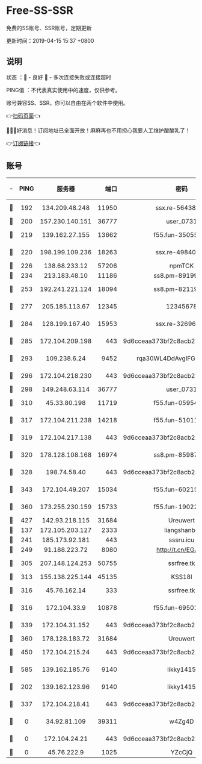 # Free-SS-SSR

免费的SS账号、SSR账号，定期更新

更新时间：2019-04-15 15:37 +0800

## 说明

状态     ：🙂 - 良好 🙁 - 多次连接失败或连接超时

PING值   ：不代表真实使用中的速度，仅供参考。

账号兼容SS、SSR，你可以自由在两个软件中使用。

👉[扫码页面](https://liesauer.github.io/Free-SS-SSR/)👈

🎉🎉🎉好消息！订阅地址已全面开放！麻麻再也不用担心我要人工维护酸酸乳了！

👉[订阅链接](https://www.liesauer.net/yogurt/subscribe?ACCESS_TOKEN=DAYxR3mMaZAsaqUb)👈

## 账号

|-|PING|服务器|端口|密码|加密方式|区域|
|:----:|:----:|:-----:|-----:|:----:|:----:|:----:|
|🙂|192|134.209.48.248|11950|ssx.re-56438346|aes-256-cfb|US|
|🙂|200|157.230.140.151|36777|user_0731|chacha20|US|
|🙂|219|139.162.27.155|13662|f55.fun-35055769|aes-256-cfb|SG|
|🙂|220|198.199.109.236|18263|ssx.re-49840183|aes-256-cfb|US|
|🙂|226|138.68.233.12|57206|npmTCK|rc4-md5|US|
|🙂|234|213.183.48.10|11186|ss8.pm-89199615|rc4-md5|RU|
|🙂|253|192.241.221.124|18094|ss8.pm-82119585|aes-256-cfb|US|
|🙂|277|205.185.113.67|12345|12345678|aes-256-cfb|US|
|🙂|284|128.199.167.40|15953|ssx.re-32696553|aes-256-cfb|SG|
|🙂|285|172.104.209.198|443|9d6cceaa373bf2c8acb22e60b6a58be6|aes-256-cfb|US|
|🙂|293|109.238.6.24|9452|rqa30WL4DdAvgIFG6Fs3znzTa|aes-256-cfb|FR|
|🙂|296|172.104.218.230|443|9d6cceaa373bf2c8acb22e60b6a58be6|aes-256-cfb|US|
|🙂|298|149.248.63.114|36777|user_0731|chacha20|CA|
|🙂|310|45.33.80.198|11719|f55.fun-05954542|aes-256-cfb|US|
|🙂|317|172.104.211.238|14218|f55.fun-51011710|aes-256-cfb|US|
|🙂|319|172.104.217.138|443|9d6cceaa373bf2c8acb22e60b6a58be6|aes-256-cfb|US|
|🙂|320|178.128.108.168|16974|ss8.pm-85987760|aes-256-cfb|SG|
|🙂|328|198.74.58.40|443|9d6cceaa373bf2c8acb22e60b6a58be6|aes-256-cfb|US|
|🙂|343|172.104.49.207|15034|f55.fun-60215083|aes-256-cfb|SG|
|🙂|360|173.255.230.159|15733|f55.fun-19022604|aes-256-cfb|US|
|🙂|427|142.93.218.115|31684|Ureuwert|chacha20|IN|
|🙂|137|172.105.203.127|2333|liangshanbo|chacha20|JP|
|🙂|241|185.173.92.181|443|sssru.icu|rc4-md5|RU|
|🙂|249|91.188.223.72|8080|http://t.cn/EGJIyrl|rc4-md5|RU|
|🙂|305|207.148.124.253|50755|ssrfree.tk|aes-256-cfb|SG|
|🙂|313|155.138.225.144|45135|KSS18l|rc4-md5|US|
|🙂|316|45.76.162.14|333|ssrfree.tk|aes-256-cfb|SG|
|🙂|316|172.104.33.9|10878|f55.fun-69501447|aes-256-cfb|SG|
|🙂|339|172.104.31.152|443|9d6cceaa373bf2c8acb22e60b6a58be6|aes-256-cfb|US|
|🙂|360|178.128.183.72|31684|Ureuwert|chacha20|US|
|🙂|450|172.104.215.24|443|9d6cceaa373bf2c8acb22e60b6a58be6|aes-256-cfb|US|
|🙂|585|139.162.185.76|9140|likky1415|aes-256-cfb|DE|
|🙁|202|139.162.123.96|9140|likky1415|aes-256-cfb|JP|
|🙁|337|172.104.218.41|443|9d6cceaa373bf2c8acb22e60b6a58be6|aes-256-cfb|US|
|🙁|0|34.92.81.109|39311|w4Zg4D|chacha20-ietf|US|
|🙁|0|172.104.24.21|443|9d6cceaa373bf2c8acb22e60b6a58be6|aes-256-cfb|US|
|🙁|0|45.76.222.9|1025|YZcCjQ|rc4-md5|JP|
